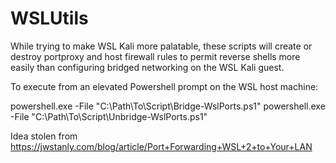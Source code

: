 # WSLUtils

While trying to make WSL Kali more palatable, these scripts will create or destroy portproxy and host firewall rules to permit reverse shells more easily than configuring bridged networking on the WSL Kali guest.

To execute from an elevated Powershell prompt on the WSL host machine:

powershell.exe -File "C:\Path\To\Script\Bridge-WslPorts.ps1"
powershell.exe -File "C:\Path\To\Script\Unbridge-WslPorts.ps1"

Idea stolen from https://jwstanly.com/blog/article/Port+Forwarding+WSL+2+to+Your+LAN
